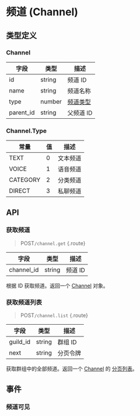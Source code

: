 # 频道 (Channel)

## 类型定义

### Channel

| 字段 | 类型 | 描述 |
| --- | --- | --- |
| id | string | 频道 ID |
| name | string | 频道名称 |
| type | number | [频道类型](#channel-type) |
| parent_id | string | 父频道 ID |

### Channel.Type

| 常量 | 值 | 描述 |
| --- | --- | --- |
| TEXT | 0 | 文本频道 |
| VOICE | 1 | 语音频道 |
| CATEGORY | 2 | 分类频道 |
| DIRECT | 3 | 私聊频道 |

## API

### 获取频道

> <badge>POST</badge>`/channel.get` {.route}

| 字段 | 类型 | 描述 |
| --- | --- | --- |
| channel_id | string | 频道 ID |

根据 ID 获取频道。返回一个 [Channel](#channel) 对象。

### 获取频道列表

> <badge>POST</badge>`/channel.list` {.route}

| 字段 | 类型 | 描述 |
| --- | --- | --- |
| guild_id | string | 群组 ID |
| next | string | 分页令牌 |

获取群组中的全部频道。返回一个 [Channel](#channel) 的 [分页列表](../protocol/api.md#分页)。

## 事件

### 频道可见

